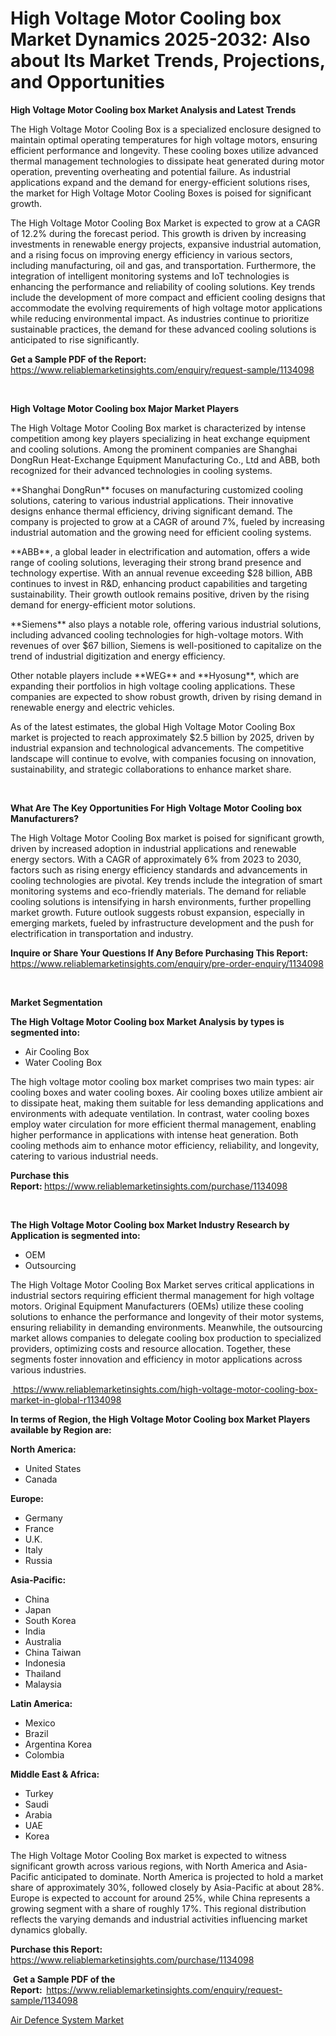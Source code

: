 <p><h1>High Voltage Motor Cooling box Market Dynamics 2025-2032: Also about Its Market Trends, Projections, and Opportunities</h1></p><p><strong>High Voltage Motor Cooling box Market Analysis and Latest Trends</strong></p>
<p><p>The High Voltage Motor Cooling Box is a specialized enclosure designed to maintain optimal operating temperatures for high voltage motors, ensuring efficient performance and longevity. These cooling boxes utilize advanced thermal management technologies to dissipate heat generated during motor operation, preventing overheating and potential failure. As industrial applications expand and the demand for energy-efficient solutions rises, the market for High Voltage Motor Cooling Boxes is poised for significant growth.</p><p>The High Voltage Motor Cooling Box Market is expected to grow at a CAGR of 12.2% during the forecast period. This growth is driven by increasing investments in renewable energy projects, expansive industrial automation, and a rising focus on improving energy efficiency in various sectors, including manufacturing, oil and gas, and transportation. Furthermore, the integration of intelligent monitoring systems and IoT technologies is enhancing the performance and reliability of cooling solutions. Key trends include the development of more compact and efficient cooling designs that accommodate the evolving requirements of high voltage motor applications while reducing environmental impact. As industries continue to prioritize sustainable practices, the demand for these advanced cooling solutions is anticipated to rise significantly.</p></p>
<p><strong>Get a Sample PDF of the Report:&nbsp;</strong> <a href="https://www.reliablemarketinsights.com/enquiry/request-sample/1134098?utm_campaign=3085&utm_medium=2&utm_source=Github&utm_content=ia&utm_term=25032025&utm_id=high-voltage-motor-cooling-box">https://www.reliablemarketinsights.com/enquiry/request-sample/1134098</a></p>
<p>&nbsp;</p>
<p><strong>High Voltage Motor Cooling box Major Market Players</strong></p>
<p><p>The High Voltage Motor Cooling Box market is characterized by intense competition among key players specializing in heat exchange equipment and cooling solutions. Among the prominent companies are Shanghai DongRun Heat-Exchange Equipment Manufacturing Co., Ltd and ABB, both recognized for their advanced technologies in cooling systems.</p><p>**Shanghai DongRun** focuses on manufacturing customized cooling solutions, catering to various industrial applications. Their innovative designs enhance thermal efficiency, driving significant demand. The company is projected to grow at a CAGR of around 7%, fueled by increasing industrial automation and the growing need for efficient cooling systems.</p><p>**ABB**, a global leader in electrification and automation, offers a wide range of cooling solutions, leveraging their strong brand presence and technology expertise. With an annual revenue exceeding $28 billion, ABB continues to invest in R&D, enhancing product capabilities and targeting sustainability. Their growth outlook remains positive, driven by the rising demand for energy-efficient motor solutions.</p><p>**Siemens** also plays a notable role, offering various industrial solutions, including advanced cooling technologies for high-voltage motors. With revenues of over $67 billion, Siemens is well-positioned to capitalize on the trend of industrial digitization and energy efficiency.</p><p>Other notable players include **WEG** and **Hyosung**, which are expanding their portfolios in high voltage cooling applications. These companies are expected to show robust growth, driven by rising demand in renewable energy and electric vehicles. </p><p>As of the latest estimates, the global High Voltage Motor Cooling Box market is projected to reach approximately $2.5 billion by 2025, driven by industrial expansion and technological advancements. The competitive landscape will continue to evolve, with companies focusing on innovation, sustainability, and strategic collaborations to enhance market share.</p></p>
<p>&nbsp;</p>
<p><strong>What Are The Key Opportunities For High Voltage Motor Cooling box Manufacturers?</strong></p>
<p><p>The High Voltage Motor Cooling Box market is poised for significant growth, driven by increased adoption in industrial applications and renewable energy sectors. With a CAGR of approximately 6% from 2023 to 2030, factors such as rising energy efficiency standards and advancements in cooling technologies are pivotal. Key trends include the integration of smart monitoring systems and eco-friendly materials. The demand for reliable cooling solutions is intensifying in harsh environments, further propelling market growth. Future outlook suggests robust expansion, especially in emerging markets, fueled by infrastructure development and the push for electrification in transportation and industry.</p></p>
<p><strong>Inquire or Share Your Questions If Any Before Purchasing This Report:</strong> <a href="https://www.reliablemarketinsights.com/enquiry/pre-order-enquiry/1134098?utm_campaign=3085&utm_medium=2&utm_source=Github&utm_content=ia&utm_term=25032025&utm_id=high-voltage-motor-cooling-box">https://www.reliablemarketinsights.com/enquiry/pre-order-enquiry/1134098</a></p>
<p>&nbsp;</p>
<p><strong>Market Segmentation</strong></p>
<p><strong>The High Voltage Motor Cooling box Market Analysis by types is segmented into:</strong></p>
<p><ul><li>Air Cooling Box</li><li>Water Cooling Box</li></ul></p>
<p><p>The high voltage motor cooling box market comprises two main types: air cooling boxes and water cooling boxes. Air cooling boxes utilize ambient air to dissipate heat, making them suitable for less demanding applications and environments with adequate ventilation. In contrast, water cooling boxes employ water circulation for more efficient thermal management, enabling higher performance in applications with intense heat generation. Both cooling methods aim to enhance motor efficiency, reliability, and longevity, catering to various industrial needs.</p></p>
<p><strong>Purchase this Report:&nbsp;</strong><a href="https://www.reliablemarketinsights.com/purchase/1134098?utm_campaign=3085&utm_medium=2&utm_source=Github&utm_content=ia&utm_term=25032025&utm_id=high-voltage-motor-cooling-box">https://www.reliablemarketinsights.com/purchase/1134098</a></p>
<p>&nbsp;</p>
<p><strong>The High Voltage Motor Cooling box Market Industry Research by Application is segmented into:</strong></p>
<p><ul><li>OEM</li><li>Outsourcing</li></ul></p>
<p><p>The High Voltage Motor Cooling Box Market serves critical applications in industrial sectors requiring efficient thermal management for high voltage motors. Original Equipment Manufacturers (OEMs) utilize these cooling solutions to enhance the performance and longevity of their motor systems, ensuring reliability in demanding environments. Meanwhile, the outsourcing market allows companies to delegate cooling box production to specialized providers, optimizing costs and resource allocation. Together, these segments foster innovation and efficiency in motor applications across various industries.</p></p>
<p><a href="https://www.reliablemarketinsights.com/high-voltage-motor-cooling-box-market-in-global-r1134098?utm_campaign=3085&utm_medium=2&utm_source=Github&utm_content=ia&utm_term=25032025&utm_id=high-voltage-motor-cooling-box">&nbsp;https://www.reliablemarketinsights.com/high-voltage-motor-cooling-box-market-in-global-r1134098</a></p>
<p><strong>In terms of Region, the High Voltage Motor Cooling box Market Players available by Region are:</strong></p>
<p>
    <p> <strong> North America: </strong>
        <ul>
            <li>United States</li>
            <li>Canada</li>
        </ul>
        </p> 
    <p> <strong> Europe: </strong>
        <ul>
            <li>Germany</li>
            <li>France</li>
            <li>U.K.</li>
            <li>Italy</li>
            <li>Russia</li>
        </ul>
        </p> 
    <p> <strong> Asia-Pacific: </strong>
        <ul>
            <li>China</li>
            <li>Japan</li>
            <li>South Korea</li>
            <li>India</li>
            <li>Australia</li>
            <li>China Taiwan</li>
            <li>Indonesia</li>
            <li>Thailand</li>
            <li>Malaysia</li>
        </ul>
        </p> 
    <p> <strong> Latin America: </strong>
        <ul>
            <li>Mexico</li>
            <li>Brazil</li>
            <li>Argentina Korea</li>
            <li>Colombia</li>
        </ul>
        </p> 
    <p> <strong> Middle East & Africa: </strong>
        <ul>
            <li>Turkey</li>
            <li>Saudi</li>
            <li>Arabia</li>
            <li>UAE</li>
            <li>Korea</li>
        </ul>
    </p>
    </p>
<p><p>The High Voltage Motor Cooling Box market is expected to witness significant growth across various regions, with North America and Asia-Pacific anticipated to dominate. North America is projected to hold a market share of approximately 30%, followed closely by Asia-Pacific at about 28%. Europe is expected to account for around 25%, while China represents a growing segment with a share of roughly 17%. This regional distribution reflects the varying demands and industrial activities influencing market dynamics globally.</p></p>
<p><strong>Purchase this Report: </strong><a href="https://www.reliablemarketinsights.com/purchase/1134098?utm_campaign=3085&utm_medium=2&utm_source=Github&utm_content=ia&utm_term=25032025&utm_id=high-voltage-motor-cooling-box">https://www.reliablemarketinsights.com/purchase/1134098</a></p>
<p>&nbsp;<strong>Get a Sample PDF of the Report:&nbsp;&nbsp;</strong><a href="https://www.reliablemarketinsights.com/enquiry/request-sample/1134098?utm_campaign=3085&utm_medium=2&utm_source=Github&utm_content=ia&utm_term=25032025&utm_id=high-voltage-motor-cooling-box">https://www.reliablemarketinsights.com/enquiry/request-sample/1134098</a></p>
<p><strong></strong></p>
<p><p><a href="https://github.com/kaloyhboosh/Market-Research-Report-List-1/blob/main/air-defence-system-market.md?utm_campaign=3085&utm_medium=2&utm_source=Github&utm_content=ia&utm_term=25032025&utm_id=high-voltage-motor-cooling-box">Air Defence System Market</a></p></p>